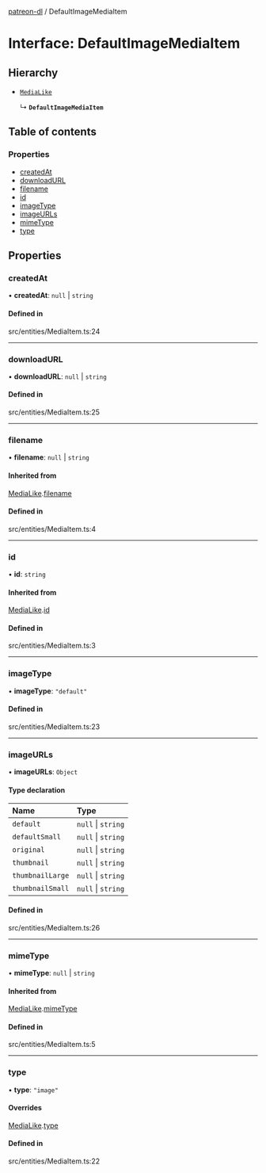 [patreon-dl](../README.md) / DefaultImageMediaItem

# Interface: DefaultImageMediaItem

## Hierarchy

- [`MediaLike`](MediaLike.md)

  ↳ **`DefaultImageMediaItem`**

## Table of contents

### Properties

- [createdAt](DefaultImageMediaItem.md#createdat)
- [downloadURL](DefaultImageMediaItem.md#downloadurl)
- [filename](DefaultImageMediaItem.md#filename)
- [id](DefaultImageMediaItem.md#id)
- [imageType](DefaultImageMediaItem.md#imagetype)
- [imageURLs](DefaultImageMediaItem.md#imageurls)
- [mimeType](DefaultImageMediaItem.md#mimetype)
- [type](DefaultImageMediaItem.md#type)

## Properties

### createdAt

• **createdAt**: ``null`` \| `string`

#### Defined in

src/entities/MediaItem.ts:24

___

### downloadURL

• **downloadURL**: ``null`` \| `string`

#### Defined in

src/entities/MediaItem.ts:25

___

### filename

• **filename**: ``null`` \| `string`

#### Inherited from

[MediaLike](MediaLike.md).[filename](MediaLike.md#filename)

#### Defined in

src/entities/MediaItem.ts:4

___

### id

• **id**: `string`

#### Inherited from

[MediaLike](MediaLike.md).[id](MediaLike.md#id)

#### Defined in

src/entities/MediaItem.ts:3

___

### imageType

• **imageType**: ``"default"``

#### Defined in

src/entities/MediaItem.ts:23

___

### imageURLs

• **imageURLs**: `Object`

#### Type declaration

| Name | Type |
| :------ | :------ |
| `default` | ``null`` \| `string` |
| `defaultSmall` | ``null`` \| `string` |
| `original` | ``null`` \| `string` |
| `thumbnail` | ``null`` \| `string` |
| `thumbnailLarge` | ``null`` \| `string` |
| `thumbnailSmall` | ``null`` \| `string` |

#### Defined in

src/entities/MediaItem.ts:26

___

### mimeType

• **mimeType**: ``null`` \| `string`

#### Inherited from

[MediaLike](MediaLike.md).[mimeType](MediaLike.md#mimetype)

#### Defined in

src/entities/MediaItem.ts:5

___

### type

• **type**: ``"image"``

#### Overrides

[MediaLike](MediaLike.md).[type](MediaLike.md#type)

#### Defined in

src/entities/MediaItem.ts:22
